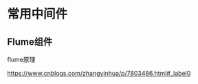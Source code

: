 # 常用中间件

## Flume组件

flume原理

https://www.cnblogs.com/zhangyinhua/p/7803486.html#_label0

































































###